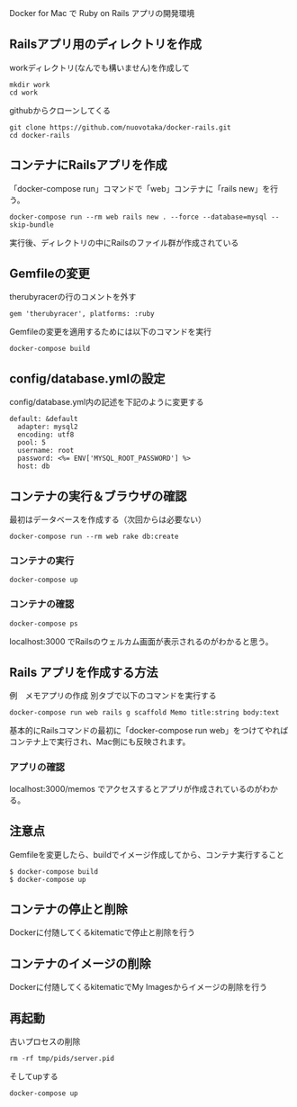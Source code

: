 Docker for Mac で Ruby on Rails アプリの開発環境

## Railsアプリ用のディレクトリを作成
workディレクトリ(なんでも構いません)を作成して
```
mkdir work
cd work
```
githubからクローンしてくる
```
git clone https://github.com/nuovotaka/docker-rails.git
cd docker-rails
```

## コンテナにRailsアプリを作成

「docker-compose run」コマンドで「web」コンテナに「rails new」を行う。
```
docker-compose run --rm web rails new . --force --database=mysql --skip-bundle
```
実行後、ディレクトリの中にRailsのファイル群が作成されている

## Gemfileの変更

therubyracerの行のコメントを外す
```
gem 'therubyracer', platforms: :ruby
```
Gemfileの変更を適用するためには以下のコマンドを実行
```
docker-compose build
```

## config/database.ymlの設定

config/database.yml内の記述を下記のように変更する
```
default: &default
  adapter: mysql2
  encoding: utf8
  pool: 5
  username: root
  password: <%= ENV['MYSQL_ROOT_PASSWORD'] %>
  host: db

```

## コンテナの実行＆ブラウザの確認

最初はデータベースを作成する（次回からは必要ない）
```
docker-compose run --rm web rake db:create
```

### コンテナの実行

```
docker-compose up
```

### コンテナの確認

```
docker-compose ps
```

localhost:3000 でRailsのウェルカム画面が表示されるのがわかると思う。

## Rails アプリを作成する方法

例　メモアプリの作成
別タブで以下のコマンドを実行する
```
docker-compose run web rails g scaffold Memo title:string body:text
```

基本的にRailsコマンドの最初に「docker-compose run web」をつけてやればコンテナ上で実行され、Mac側にも反映されます。

### アプリの確認

localhost:3000/memos でアクセスするとアプリが作成されているのがわかる。

## 注意点

Gemfileを変更したら、buildでイメージ作成してから、コンテナ実行すること
```
$ docker-compose build
$ docker-compose up
```

## コンテナの停止と削除
Dockerに付随してくるkitematicで停止と削除を行う

## コンテナのイメージの削除
Dockerに付随してくるkitematicでMy Imagesからイメージの削除を行う

## 再起動
古いプロセスの削除
```
rm -rf tmp/pids/server.pid
```
そしてupする
```
docker-compose up
```
